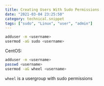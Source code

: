 ```yaml
---
title: Creating Users With Sudo Permissions
date: "2021-03-04 23:25:50"
category: technical.snippet
tags: ["sudo", "Linux", "user", "admin"]
---
```


```bash
adduser -m <username>
usermod -aG sudo <username>
```

CentOS:

```bash
adduser -m <username>
passwd <username>
usermod -aG wheel <username>
```

`wheel` is a usergroup with sudo permissions
